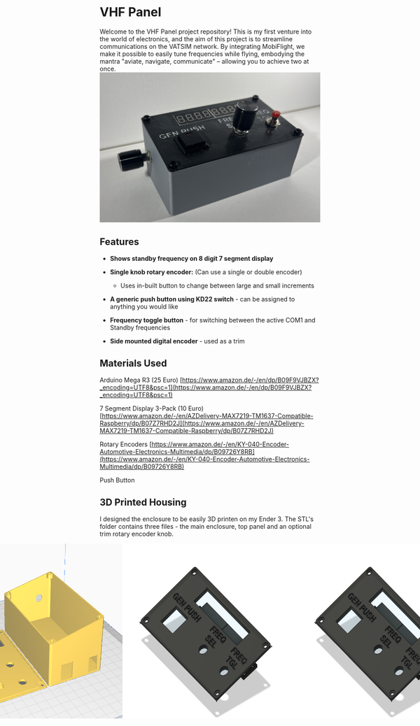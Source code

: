 # VHF Panel
Welcome to the VHF Panel project repository! This is my first venture into the world of electronics, and the aim of this project is to streamline communications on the VATSIM network. By integrating MobiFlight, we make it possible to easily tune frequencies while flying, embodying the mantra "aviate, navigate, communicate" – allowing you to achieve two at once. 
![VHF Panel Image](images/main.jpeg)
## Features  
- **Shows standby frequency on 8 digit 7 segment display**

- **Single knob rotary encoder:** (Can use a single or double encoder)
  - Uses in-built button to change between large and small increments
  
 - **A generic push button using KD22 switch** - can be assigned to anything you would like

-  **Frequency toggle button** - for switching between the active COM1 and Standby frequencies

- **Side mounted digital encoder** - used as a trim

## Materials Used
Arduino Mega R3 (25 Euro)
[https://www.amazon.de/-/en/dp/B09F9VJBZX?_encoding=UTF8&psc=1](https://www.amazon.de/-/en/dp/B09F9VJBZX?_encoding=UTF8&psc=1)

7 Segment Display 3-Pack (10 Euro)
[https://www.amazon.de/-/en/AZDelivery-MAX7219-TM1637-Compatible-Raspberry/dp/B07Z7RHD2J](https://www.amazon.de/-/en/AZDelivery-MAX7219-TM1637-Compatible-Raspberry/dp/B07Z7RHD2J)

Rotary Encoders
[https://www.amazon.de/-/en/KY-040-Encoder-Automotive-Electronics-Multimedia/dp/B09726Y8RB](https://www.amazon.de/-/en/KY-040-Encoder-Automotive-Electronics-Multimedia/dp/B09726Y8RB)

Push Button

## 3D Printed Housing
I designed the enclosure to be easily 3D printen on my Ender 3. The STL's folder contains three files - the main enclosure, top panel and an optional trim rotary encoder knob.

<div style="display: flex; justify-content: center;">
  <img src="images/image.png" alt="Description" width="400" height="400">
  <img src="images/Top panel.png" alt="Description" width="400" height="400">
  <img src="images/Top panel.png" alt="Description" width="400" height="400">
</div>





